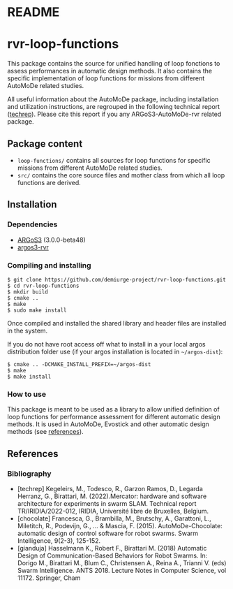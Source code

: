 # README
rvr-loop-functions
=====================

This package contains the source for unified handling of loop
fonctions to assess performances in automatic design methods.
It also contains the specific implementation of loop functions for
missions from different AutoMoDe related studies.

All useful information about the AutoMoDe package, including
installation and utilization instructions, are regrouped in the
following technical report ([techrep](#bibliography)). Please cite
this report if you any ARGoS3-AutoMoDe-rvr related package.

## Package content
- `loop-functions/` contains all sources for loop functions for
    specific missions from different AutoMoDe related studies.
- `src/` contains the core source files and mother class from which
    all loop functions are derived.

## Installation
### Dependencies
- [ARGoS3](https://github.com/ilpincy/argos3) (3.0.0-beta48)
- [argos3-rvr](https://github.com/demiurge-project/argos3-rvr)

### Compiling and installing
    $ git clone https://github.com/demiurge-project/rvr-loop-functions.git
    $ cd rvr-loop-functions
    $ mkdir build
    $ cmake ..
    $ make
    $ sudo make install

Once compiled and installed the shared library and header files
are installed in the system.

If you do not have root access off what to install in a your local
argos distribution folder use (if your argos installation is located
in `~/argos-dist`):

    $ cmake .. -DCMAKE_INSTALL_PREFIX=~/argos-dist
    $ make
    $ make install

### How to use
This package is meant to be used as a library to allow unified
definition of loop functions for performance assessment for different
automatic design methods. It is used in AutoMoDe, Evostick and other
automatic design methods (see [references](#bibliography)).

## References
### Bibliography
- [techrep] Kegeleirs, M., Todesco, R., Garzon Ramos, D., Legarda Herranz, G., Birattari, M. (2022).Mercator: hardware and software architecture for experiments in swarm SLAM. Technical report TR/IRIDIA/2022-012, IRIDIA, Université libre de Bruxelles, Belgium.
- [chocolate] Francesca, G., Brambilla, M., Brutschy, A., Garattoni, L., Miletitch, R., Podevijn, G., ... & Mascia, F. (2015). AutoMoDe-Chocolate: automatic design of control software for robot swarms. Swarm Intelligence, 9(2-3), 125-152.
- [gianduja] Hasselmann K., Robert F., Birattari M. (2018) Automatic Design of Communication-Based Behaviors for Robot Swarms. In: Dorigo M., Birattari M., Blum C., Christensen A., Reina A., Trianni V. (eds) Swarm Intelligence. ANTS 2018. Lecture Notes in Computer Science, vol 11172. Springer, Cham
